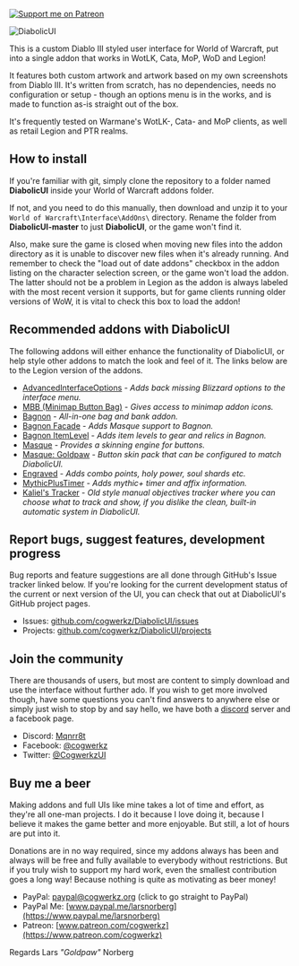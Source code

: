 [ ![Support me on Patreon](http://i.imgur.com/kVU2d3f.png) ](https://www.patreon.com/cogwerkz)

![DiabolicUI](http://i.imgur.com/VhvOlh3.png)

This is a custom Diablo III styled user interface for World of Warcraft, put into a single addon that works in WotLK, Cata, MoP, WoD and Legion!

It features both custom artwork and artwork based on my own screenshots from Diablo III. It's written from scratch, has no dependencies, needs no configuration or setup - though an options menu is in the works, and is made to function as-is straight out of the box.

It's frequently tested on Warmane's WotLK-, Cata- and MoP clients, as well as retail Legion and PTR realms.


## How to install

If you're familiar with git, simply clone the repository to a folder named **DiabolicUI** inside your World of Warcraft addons folder.

If not, and you need to do this manually, then download and unzip it to your `World of Warcraft\Interface\AddOns\` directory. Rename the folder from **DiabolicUI-master** to just **DiabolicUI**, or the game won't find it. 

Also, make sure the game is closed when moving new files into the addon directory as it is unable to discover new files when it's already running. And remember to check the "load out of date addons" checkbox in the addon listing on the character selection screen, or the game won't load the addon. The latter should not be a problem in Legion as the addon is always labeled with the most recent version it supports, but for game clients running older versions of WoW, it is vital to check this box to load the addon!

## Recommended addons with DiabolicUI

The following addons will either enhance the functionality of DiabolicUI, or help style other addons to match the look and feel of it. The links below are to the Legion version of the addons.

* [AdvancedInterfaceOptions](https://mods.curse.com/addons/wow/advancedinterfaceoptions) - _Adds back missing Blizzard options to the interface menu._
* [MBB (Minimap Button Bag)](http://www.curse.com/addons/wow/mbb) - _Gives access to minimap addon icons._
* [Bagnon](https://mods.curse.com/addons/wow/bagnon) - _All-in-one bag and bank addon._
* [Bagnon Facade](https://mods.curse.com/addons/wow/bagnon-facade) - _Adds Masque support to Bagnon._
* [Bagnon ItemLevel](https://mods.curse.com/addons/wow/274607-bagnon-itemlevel) - _Adds item levels to gear and relics in Bagnon._
* [Masque](https://mods.curse.com/addons/wow/masque) - _Provides a skinning engine for buttons._
* [Masque: Goldpaw](http://www.curse.com/addons/wow/masque_goldpaw) - _Button skin pack that can be configured to match DiabolicUI._
* [Engraved](https://mods.curse.com/addons/wow/engraved) - _Adds combo points, holy power, soul shards etc._ 
* [MythicPlusTimer](https://mods.curse.com/addons/wow/mythicplustimer) - _Adds mythic+ timer and affix information._ 
* [Kaliel's Tracker](https://www.curseforge.com/wow/addons/kaliels-tracker) - _Old style manual objectives tracker where you can choose what to track and show, if you dislike the clean, built-in automatic system in DiabolicUI._


## Report bugs, suggest features, development progress

Bug reports and feature suggestions are all done through GitHub's Issue tracker linked below. If you're looking for the current development status of the current or next version of the UI, you can check that out at DiabolicUI's GitHub project pages.

* Issues: [github.com/cogwerkz/DiabolicUI/issues](https://github.com/cogwerkz/DiabolicUI/issues)
* Projects: [github.com/cogwerkz/DiabolicUI/projects](https://github.com/cogwerkz/DiabolicUI/projects)

## Join the community

There are thousands of users, but most are content to simply download and use the interface without further ado. If you wish to get more involved though, have some questions you can't find answers to anywhere else or simply just wish to stop by and say hello, we have both a [discord](https://discordapp.com/) server and a facebook page.

* Discord: [Mqnrr8t](https://discord.gg/Mqnrr8t)
* Facebook: [@cogwerkz](https://www.facebook.com/cogwerkz)
* Twitter: [@CogwerkzUI](https://twitter.com/CogwerkzUI)

## Buy me a beer

Making addons and full UIs like mine takes a lot of time and effort, as they're all one-man projects. I do it because I love doing it, because I believe it makes the game better and more enjoyable. But still, a lot of hours are put into it.

Donations are in no way required, since my addons always has been and always will be free and fully available to everybody without restrictions. But if you truly wish to support my hard work, even the smallest contribution goes a long way! Because nothing is quite as motivating as beer money!

* PayPal: [paypal@cogwerkz.org](https://www.paypal.com/cgi-bin/webscr?hosted_button_id=NYTWF68FKGLL6&item_name=DiabolicUI+%28By+Lars+Norberg%29&cmd=_s-xclick) (click to go straight to PayPal)
* PayPal Me: [www.paypal.me/larsnorberg](https://www.paypal.me/larsnorberg)
* Patreon: [www.patreon.com/cogwerkz](https://www.patreon.com/cogwerkz)

Regards
Lars *"Goldpaw"* Norberg
